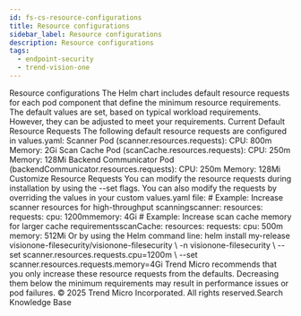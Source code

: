 ```yaml
---
id: fs-cs-resource-configurations
title: Resource configurations
sidebar_label: Resource configurations
description: Resource configurations
tags:
  - endpoint-security
  - trend-vision-one
---
```


 Resource configurations The Helm chart includes default resource requests for each pod component that define the minimum resource requirements. The default values are set, based on typical workload requirements. However, they can be adjusted to meet your requirements. Current Default Resource Requests The following default resource requests are configured in values.yaml: Scanner Pod (scanner.resources.requests): CPU: 800m Memory: 2Gi Scan Cache Pod (scanCache.resources.requests): CPU: 250m Memory: 128Mi Backend Communicator Pod (backendCommunicator.resources.requests): CPU: 250m Memory: 128Mi Customize Resource Requests You can modify the resource requests during installation by using the --set flags. You can also modify the requests by overriding the values in your custom values.yaml file: # Example: Increase scanner resources for high-throughput scanningscanner: resources: requests: cpu: 1200mmemory: 4Gi # Example: Increase scan cache memory for larger cache requirementsscanCache: resources: requests: cpu: 500m memory: 512Mi Or by using the Helm command line: helm install my-release visionone-filesecurity/visionone-filesecurity \ -n visionone-filesecurity \ --set scanner.resources.requests.cpu=1200m \ --set scanner.resources.requests.memory=4Gi Trend Micro recommends that you only increase these resource requests from the defaults. Decreasing them below the minimum requirements may result in performance issues or pod failures. © 2025 Trend Micro Incorporated. All rights reserved.Search Knowledge Base